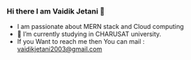 ### Hi there I am Vaidik Jetani 👋
<!--
**vaidik2626/vaidik2626** is a ✨ _special_ ✨ repository because its `README.md` (this file) appears on your GitHub profile.
I am passionate 
Here are some ideas to get you started:

- 🔭 I’m currently working on ...
- 🌱 I’m currently learning ...
- 👯 I’m looking to collaborate on ...
- 🤔 I’m looking for help with ...
- 💬 Ask me about ...
- 📫 How to reach me: ...
- 😄 Pronouns: ...
- ⚡ Fun fact: ...
-->
- I am passionate about MERN stack and Cloud computing
- 🔭 I’m currently studying in CHARUSAT university.
- If you Want to reach me then You can mail : vaidikjetani2003@gmail.com
